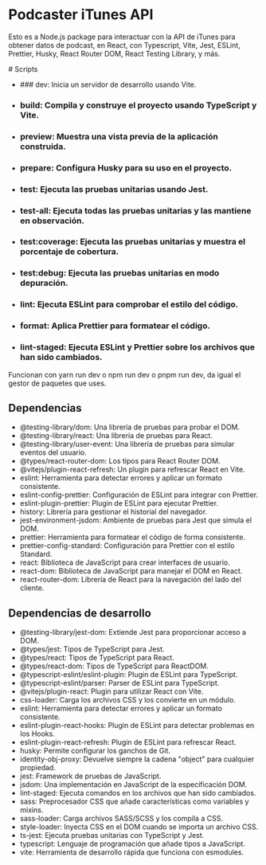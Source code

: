 # Podcaster iTunes API

Esto es a Node.js package para interactuar con la API de iTunes para obtener datos de podcast, en React, con Typescript, Vite, Jest, ESLint, Prettier, Husky, React Router DOM, React Testing Library, y más.

# Scripts
- ### dev: Inicia un servidor de desarrollo usando Vite.
- ### build: Compila y construye el proyecto usando TypeScript y Vite.
- ### preview: Muestra una vista previa de la aplicación construida.
- ### prepare: Configura Husky para su uso en el proyecto.
- ### test: Ejecuta las pruebas unitarias usando Jest.
- ### test-all: Ejecuta todas las pruebas unitarias y las mantiene en observación.
- ### test:coverage: Ejecuta las pruebas unitarias y muestra el porcentaje de cobertura.
- ### test:debug: Ejecuta las pruebas unitarias en modo depuración.
- ### lint: Ejecuta ESLint para comprobar el estilo del código.
- ### format: Aplica Prettier para formatear el código.
- ### lint-staged: Ejecuta ESLint y Prettier sobre los archivos que han sido cambiados.

Funcionan con yarn run dev o npm run dev o pnpm run dev, da igual el gestor de paquetes que uses.

## Dependencias
- @testing-library/dom: Una librería de pruebas para probar el DOM.
- @testing-library/react: Una librería de pruebas para React.
- @testing-library/user-event: Una librería de pruebas para simular eventos del usuario.
- @types/react-router-dom: Los tipos para React Router DOM.
- @vitejs/plugin-react-refresh: Un plugin para refrescar React en Vite.
- eslint: Herramienta para detectar errores y aplicar un formato consistente.
- eslint-config-prettier: Configuración de ESLint para integrar con Prettier.
- eslint-plugin-prettier: Plugin de ESLint para ejecutar Prettier.
- history: Librería para gestionar el historial del navegador.
- jest-environment-jsdom: Ambiente de pruebas para Jest que simula el DOM.
- prettier: Herramienta para formatear el código de forma consistente.
- prettier-config-standard: Configuración para Prettier con el estilo Standard.
- react: Biblioteca de JavaScript para crear interfaces de usuario.
- react-dom: Biblioteca de JavaScript para manejar el DOM en React.
- react-router-dom: Librería de React para la navegación del lado del cliente.

## Dependencias de desarrollo
- @testing-library/jest-dom: Extiende Jest para proporcionar acceso a DOM.
- @types/jest: Tipos de TypeScript para Jest.
- @types/react: Tipos de TypeScript para React.
- @types/react-dom: Tipos de TypeScript para ReactDOM.
- @typescript-eslint/eslint-plugin: Plugin de ESLint para TypeScript.
- @typescript-eslint/parser: Parser de ESLint para TypeScript.
- @vitejs/plugin-react: Plugin para utilizar React con Vite.
- css-loader: Carga los archivos CSS y los convierte en un módulo.
- eslint: Herramienta para detectar errores y aplicar un formato consistente.
- eslint-plugin-react-hooks: Plugin de ESLint para detectar problemas en los Hooks.
- eslint-plugin-react-refresh: Plugin de ESLint para refrescar React.
- husky: Permite configurar los ganchos de Git.
- identity-obj-proxy: Devuelve siempre la cadena "object" para cualquier propiedad.
- jest: Framework de pruebas de JavaScript.
- jsdom: Una implementación en JavaScript de la especificación DOM.
- lint-staged: Ejecuta comandos en los archivos que han sido cambiados.
- sass: Preprocesador CSS que añade características como variables y mixins.
- sass-loader: Carga archivos SASS/SCSS y los compila a CSS.
- style-loader: Inyecta CSS en el DOM cuando se importa un archivo CSS.
- ts-jest: Ejecuta pruebas unitarias con TypeScript y Jest.
- typescript: Lenguaje de programación que añade tipos a JavaScript.
- vite: Herramienta de desarrollo rápida que funciona con esmodules.